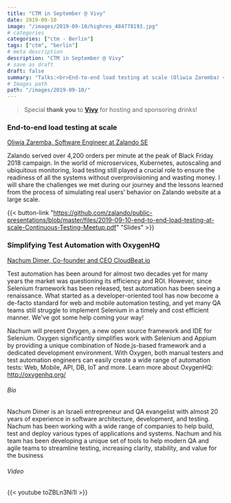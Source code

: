 ```yaml
---
title: "CTM in September @ Vivy"
date: 2019-09-10
image: "/images/2019-09-10/highres_484778193.jpg"
# categories
categories: ["ctm - Berlin"]
tags: ["ctm", "berlin"]
# meta description
description: "CTM in September @ Vivy"
# save as draft
draft: false
summary: "Talks:<br>End-to-end load testing at scale (Oliwia Zaremba) <br> Simplifying Test Automation with OxygenHQ (Nachum Dimer)"
# Images path
path: "/images/2019-09-10/"
---
```


> Special **thank you** to **[Vivy](https://www.vivy.com/)** for hosting and 
sponsoring drinks!

### End-to-end load testing at scale
[Oliwia Zaremba, Software Engineer at Zalando SE](https://twitter.com/tortilato)

Zalando served over 4,200 orders per minute at the peak of Black 
Friday 2018 campaign. In the world of microservices, Kubernetes, 
autoscaling and ubiquitous monitoring, load testing still played 
a crucial role to ensure the readiness of all the systems without 
overprovisioning and wasting money. I will share the challenges 
we met during our journey and the lessons learned from the process 
of simulating real users’ behavior on Zalando website at a large scale.

{{< button-link "https://github.com/zalando/public-presentations/blob/master/files/2019-09-10-end-to-end-load-testing-at-scale-Continuous-Testing-Meetup.pdf" "Slides" >}}

### Simplifying Test Automation with OxygenHQ
[Nachum Dimer, Co-founder and CEO CloudBeat.io](https://twitter.com/n_dimer)

Test automation has been around for almost two decades yet for many 
years the market was questioning its efficiency and ROI. However, 
since Selenium framework has been released, test automation has been 
seeing a renaissance. What started as a developer-oriented tool has 
now become a de-facto standard for web and mobile automation testing, 
and yet many QA teams still struggle to implement Selenium in a timely 
and cost efficient manner. We've got some help coming your way!

Nachum will present Oxygen, a new open source framework and IDE for 
Selenium. Oxygen significantly simplifies work with Selenium and Appium 
by providing a unique combination of Node.js-based framework and a 
dedicated development environment. With Oxygen, both manual testers 
and test automation engineers can easily create a wide range of automation 
tests: Web, Mobile, API, DB, IoT and more. Learn more about OxygenHQ: 
http://oxygenhq.org/

###### Bio
Nachum Dimer is an Israeli entrepreneur and QA evangelist with almost 
20 years of experience in software architecture, development, and 
testing. Nachum has been working with a wide range of companies 
to help build, test and deploy various types of applications and 
systems. Nachum and his team has been developing a unique set of 
tools to help modern QA and agile teams to streamline testing, 
increasing clarity, stability, and value for the business

###### Video
{{< youtube toZBLn3Ni1I >}}